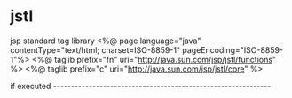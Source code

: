 # jstl
jsp standard tag library
<%@ page language="java" contentType="text/html; charset=ISO-8859-1"
    pageEncoding="ISO-8859-1"%>
    <%@ taglib prefix="fn" uri="http://java.sun.com/jsp/jstl/functions" %>
    <%@ taglib prefix="c" uri="http://java.sun.com/jsp/jstl/core" %>
<!DOCTYPE html>
<html>
<head>
<meta charset="ISO-8859-1">
<title>Insert title here</title>
</head>
<body>
<c:set var="str" value="sai charan tej"/>
<c:if test="${fn:contains(str,'sai')}">
if executed
</c:if>
</body>
</html>
-------------------------------------------------------------
